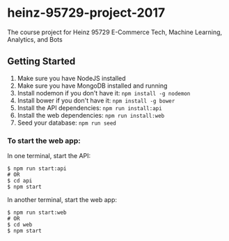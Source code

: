 # heinz-95729-project-2017
The course project for Heinz 95729 E-Commerce Tech, Machine Learning, Analytics, and Bots

## Getting Started

1. Make sure you have NodeJS installed
1. Make sure you have MongoDB installed and running
1. Install nodemon if you don't have it: `npm install -g nodemon`
1. Install bower if you don't have it: `npm install -g bower`
1. Install the API dependencies: `npm run install:api`
1. Install the web dependencies: `npm run install:web`
1. Seed your database: `npm run seed`

### To start the web app:
In one terminal, start the API:

```Shell
$ npm run start:api
# OR
$ cd api
$ npm start
```

In another terminal, start the web app:
```Shell
$ npm run start:web
# OR
$ cd web
$ npm start
```